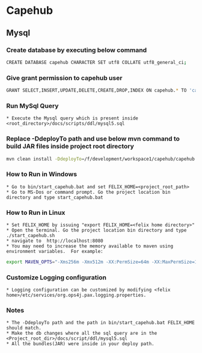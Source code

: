 # Capehub

## Mysql

### Create database by executing below command
```sh
CREATE DATABASE capehub CHARACTER SET utf8 COLLATE utf8_general_ci;
```

### Give grant permission to capehub user
```sh
GRANT SELECT,INSERT,UPDATE,DELETE,CREATE,DROP,INDEX ON capehub.* TO 'capehub'@'localhost' IDENTIFIED BY 'capehub';
```
### Run MySql Query
	* Execute the Mysql query which is present inside <root_directory>/docs/scripts/ddl/mysql5.sql
	
### Replace -DdeployTo path and use below mvn command to build JAR files inside project root directory
```sh
mvn clean install -DdeployTo=/f/development/workspace1/capehub/capehub -Dmaven.test.skip=true
```
### How to Run in Windows
	* Go to bin/start_capehub.bat and set FELIX_HOME=<project_root_path>
	* Go to MS-Dos or command prompt. Go the project location bin directory and type start_capehub.bat

### How to Run in Linux
	* Set FELIX_HOME by issuing "export FELIX_HOME=<felix home directory>"
	* Open the terminal. Go the project location bin directory and type ./start_capehub.sh
	* navigate to  http://localhost:8080
	* You may need to increase the memory available to maven using environment variables.  For example:
```sh
export MAVEN_OPTS="-Xms256m -Xmx512m -XX:PermSize=64m -XX:MaxPermSize=128m"
```

### Customize Logging configuration
	* Logging configuration can be customized by modifying <felix home>/etc/services/org.ops4j.pax.logging.properties.
	
### Notes
	* The -DdeployTo path and the path in bin/start_capehub.bat FELIX_HOME should match.
	* Make the db changes where all the sql query are in the <Project_root_dir>/docs/script/ddl/mysql5.sql
	* All the bundles(JAR) were inside in your deploy path.